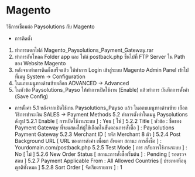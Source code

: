 # Magento
วิธีการเชื่อมต่อ  Paysolutions  กับ  Magento

-	การติดตั้ง

1.	ทำการแตกไฟล์  Magento_Paysolutions_Payment_Gateway.rar
2.	ทำการอัพโหลด Folder app และ ไฟล์  postback.php ขึ้นไปที่ FTP Server ใน Path ของ Website Magento 
3.	หลังจากทำการติดตั้งเสร็จแล้ว ให้ทำการ Login เข้าสู่ระบบ  Magento Admin Panel เข้าไปที่เมนู 
  System -> Configuration
4.	ในแถบเมนูทางด้านซ้ายเลือก  ADVANCED  ->  Advanced
5.	ในหัวข้อ  Paysolutions_Payso ให้ทำการเปิดใช้งาน (Enable) แล้วทำการ บันทึกการตั้งค่า (Save Config)

-	การตั้งค่า
5.1    หลังจากเปิดใช้งาน  Paysolutions_Payso  แล้ว  ในอถบเมนูทางด้านซ้าย เลือก วิธีการชำระเงิน 
SALES  ->  Payment Methods
5.2	ทำการตั้งค่าในเมนู  Paysolutions ดังรูป
5.2.1    Enable [ การเปิดใช้งานระบบ ]	:	Yes [ ใช่ ]
5.2.2    Title  [ หัวข้อ : ชื่อของ Payment Gateway ที่จะแสดงให้ผู้ใช้เลือกในขั้นตอนการสั่งซื้อ ]	:   Paysolutions Payment Gateway
5.2.3    Merchant ID  [ รหัส Merchant 8 ตัว ]
5.2.4    Post Background URL  [ URL ของการส่งค่า เพื่อมา อัพเดท สถานะ การสั่งซื้อ ] 	: 	Yourdomain.com/postback.php
5.2.5     Test Mode  [ การ สลับการใช้งานระบบ ]		:  	No [ ไม่ ]
5.2.6     New Order Status  [ สถานะการสั่งซื้อเริ่มต้น ]	      :	Pending [ รอตรวจสอบ ]
5.2.7    Payment Applicable From 	:   All Allowed Countries [ ประเทศที่อนุญาติทั้งหมด ]
5.2.8    Sort Order [ จัดเรียงรายการ ] 	:       1




